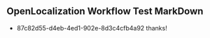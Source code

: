## OpenLocalization Workflow Test MarkDown

* 87c82d55-d4eb-4ed1-902e-8d3c4cfb4a92 
thanks!



<!--HONumber=Jan16_HO3-->
